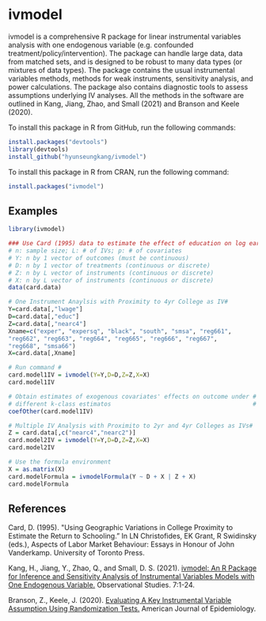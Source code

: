 # ivmodel

ivmodel is a comprehensive R package for linear instrumental variables analysis with one endogenous variable (e.g. confounded treatment/policy/intervention). The package can handle large data, data from matched sets, and is designed to be robust to many data types (or mixtures of data types). The package contains the usual instrumental variables methods, methods for weak instruments, sensitivity analysis, and power calculations. The package also contains diagnostic tools to assess assumptions underlying IV analyses. All the methods in the software are outlined in Kang, Jiang, Zhao, and Small (2021) and Branson and Keele (2020).


To install this package in R from GitHub, run the following commands:

```R
install.packages("devtools")
library(devtools) 
install_github("hyunseungkang/ivmodel")
```

To install this package in R from CRAN, run the following command:

```R
install.packages("ivmodel")
```

## Examples

```R
library(ivmodel)

### Use Card (1995) data to estimate the effect of education on log earnings ###
# n: sample size; L: # of IVs; p: # of covariates 
# Y: n by 1 vector of outcomes (must be continuous)
# D: n by 1 vector of treatments (continuous or discrete)
# Z: n by L vector of instruments (continuous or discrete)
# X: n by L vector of instruments (continuous or discrete)
data(card.data)

# One Instrument Anaylsis with Proximity to 4yr College as IV#
Y=card.data[,"lwage"]
D=card.data[,"educ"] 
Z=card.data[,"nearc4"]
Xname=c("exper", "expersq", "black", "south", "smsa", "reg661",
"reg662", "reg663", "reg664", "reg665", "reg666", "reg667",
"reg668", "smsa66")
X=card.data[,Xname]

# Run command #
card.model1IV = ivmodel(Y=Y,D=D,Z=Z,X=X)
card.model1IV

# Obtain estimates of exogenous covariates' effects on outcome under #
# different k-class estimatos                                        #
coefOther(card.model1IV)

# Multiple IV Analysis with Proximito to 2yr and 4yr Colleges as IVs#
Z = card.data[,c("nearc4","nearc2")]
card.model2IV = ivmodel(Y=Y,D=D,Z=Z,X=X)
card.model2IV

# Use the formula environment
X = as.matrix(X)
card.modelFormula = ivmodelFormula(Y ~ D + X | Z + X)
card.modelFormula
```

## References 
Card, D. (1995). "Using Geographic Variations in College Proximity to Estimate the Return
to Schooling.” In LN Christofides, EK Grant, R Swidinsky (eds.), Aspects of Labor Market
Behaviour: Essays in Honour of John Vanderkamp. University of Toronto Press. 

Kang, H., Jiang, Y., Zhao, Q., and Small, D. S. (2021). <a href="https://muse.jhu.edu/article/804372">ivmodel: An R Package for Inference and Sensitivity Analysis of Instrumental Variables Models with One Endogenous Variable.</a> Observational Studies. 7:1-24.

Branson, Z., Keele, J. (2020). <a href="https://academic.oup.com/aje/advance-article-abstract/doi/10.1093/aje/kwaa089/5840886"> Evaluating A Key Instrumental Variable Assumption Using Randomization Tests.</a> American Journal of Epidemiology.
